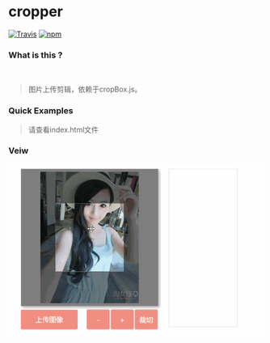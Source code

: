 # cropper
[![Travis](https://img.shields.io/travis/rust-lang/rust.svg)](https://github.com/flitrue/cropper.git)  [![npm](https://img.shields.io/npm/l/express.svg)]()
### What is this ?
 
> 图片上传剪辑，依赖于cropBox.js。

### Quick Examples

>请查看index.html文件

### Veiw

<img src="img/cropper.gif" alt="cropper"></img>

